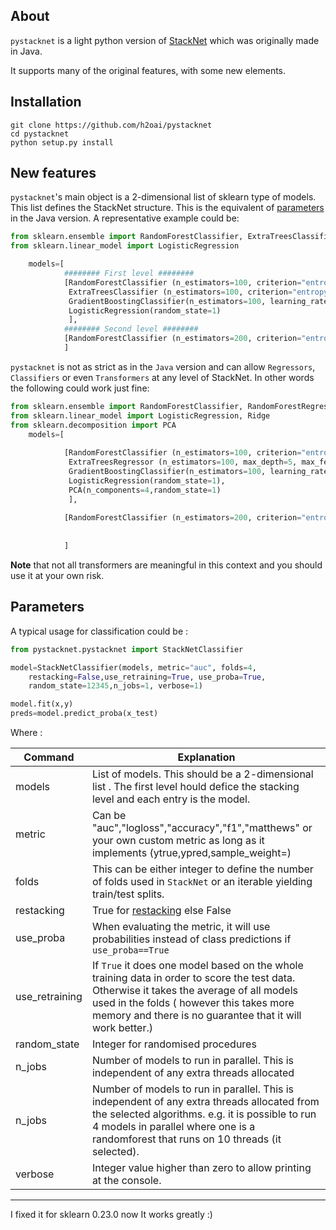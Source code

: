 ## About

`pystacknet` is a light python version of [StackNet](https://github.com/kaz-Anova/StackNet) which was originally made in Java.

It supports many of the original features, with some new elements. 


## Installation

```
git clone https://github.com/h2oai/pystacknet
cd pystacknet
python setup.py install
```

## New features

`pystacknet`'s main object is a 2-dimensional list of sklearn type of models. This list defines the StackNet structure. This is the equivalent of [parameters](https://github.com/kaz-Anova/StackNet#parameters-file) in the Java version. A representative example could be:

```python
from sklearn.ensemble import RandomForestClassifier, ExtraTreesClassifier, GradientBoostingClassifier
from sklearn.linear_model import LogisticRegression

    models=[ 
            ######## First level ########
            [RandomForestClassifier (n_estimators=100, criterion="entropy", max_depth=5, max_features=0.5, random_state=1),
             ExtraTreesClassifier (n_estimators=100, criterion="entropy", max_depth=5, max_features=0.5, random_state=1),
             GradientBoostingClassifier(n_estimators=100, learning_rate=0.1, max_depth=5, max_features=0.5, random_state=1),
             LogisticRegression(random_state=1)
             ],
            ######## Second level ########
            [RandomForestClassifier (n_estimators=200, criterion="entropy", max_depth=5, max_features=0.5, random_state=1)]
            ]
```

`pystacknet` is not as strict as in the `Java` version and can allow `Regressors`, `Classifiers` or even `Transformers` at any level of StackNet. In other words the following could work just fine:

```python
from sklearn.ensemble import RandomForestClassifier, RandomForestRegressor, ExtraTreesClassifier, ExtraTreesRegressor, GradientBoostingClassifier,GradientBoostingRegressor
from sklearn.linear_model import LogisticRegression, Ridge
from sklearn.decomposition import PCA
    models=[ 
            
            [RandomForestClassifier (n_estimators=100, criterion="entropy", max_depth=5, max_features=0.5, random_state=1),
             ExtraTreesRegressor (n_estimators=100, max_depth=5, max_features=0.5, random_state=1),
             GradientBoostingClassifier(n_estimators=100, learning_rate=0.1, max_depth=5, max_features=0.5, random_state=1),
             LogisticRegression(random_state=1),
             PCA(n_components=4,random_state=1)
             ],
            
            [RandomForestClassifier (n_estimators=200, criterion="entropy", max_depth=5, max_features=0.5, random_state=1)]
            
            
            ]
```

**Note** that not all transformers are meaningful in this context and you should use it at your own risk. 


## Parameters

A typical usage for classification could be : 

```python
from pystacknet.pystacknet import StackNetClassifier

model=StackNetClassifier(models, metric="auc", folds=4,
	restacking=False,use_retraining=True, use_proba=True, 
	random_state=12345,n_jobs=1, verbose=1)

model.fit(x,y)
preds=model.predict_proba(x_test)


```
Where :


Command | Explanation
--- | ---
models  |  List of models. This should be a 2-dimensional list . The first level hould defice the stacking level and each entry is the model. 
metric  | Can be "auc","logloss","accuracy","f1","matthews" or your own custom metric as long as it implements (ytrue,ypred,sample_weight=)
folds   |  This can be either integer to define the number of folds used in `StackNet` or an iterable yielding train/test splits.
restacking   |  True for [restacking](https://github.com/kaz-Anova/StackNet#restacking-mode) else False
use_proba   |  When evaluating the metric, it will use probabilities instead of class predictions if `use_proba==True`
use_retraining   |  If `True` it does one model based on the whole training data in order to score the test data. Otherwise it takes the average of all models used in the folds ( however this takes more memory and there is no guarantee that it will work better.) 
random_state   |  Integer for randomised procedures
n_jobs   |   Number of models to run in parallel. This is independent of any extra threads allocated
 n_jobs   |   Number of models to run in parallel. This is independent of any extra threads allocated from the selected algorithms. e.g. it is possible to run 4 models in parallel where one is a randomforest that runs on 10 threads (it selected).
 verbose   |   Integer value higher than zero to allow printing at the console. 
 
 -------------------------------------------------------------------------------------------------
 I fixed it for sklearn 0.23.0
 now It works greatly :)
